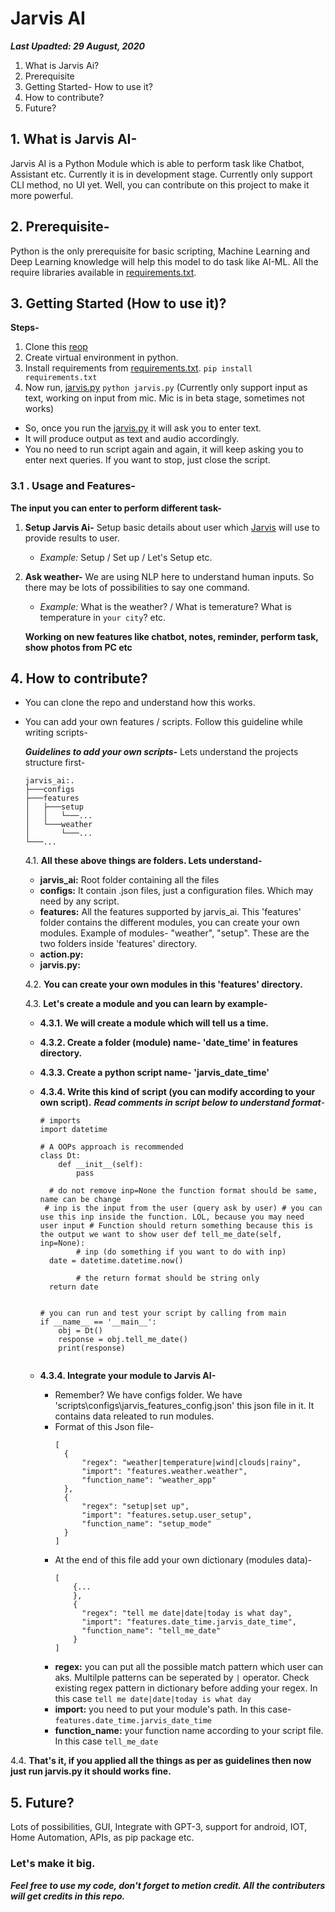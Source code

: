 # Jarvis AI

***Last Upadted: 29 August, 2020***

 1. What is Jarvis Ai?
 2. Prerequisite
 3. Getting Started- How to use it?
 4. How to contribute?
 5. Future?
 
## 1. What is Jarvis AI-
Jarvis AI is a Python Module which is able to perform task like Chatbot, Assistant etc. Currently it is in development stage. Currently only support CLI method, no UI yet. Well, you can contribute on this project to make it more powerful.

## 2. Prerequisite-
Python is the only prerequisite for basic scripting, Machine Learning and Deep Learning knowledge will help this model to do task like AI-ML.
All the require libraries available in [requirements.txt](https://github.com/Dipeshpal/Jarvis_AI/blob/master/scripts/requirements.txt).

## 3. Getting Started (How to use it)?
**Steps-**

 1. Clone this [reop](https://github.com/Dipeshpal/Jarvis_AI)
 2. Create virtual environment in python.
 3. Install requirements from [requirements.txt](https://github.com/Dipeshpal/Jarvis_AI/blob/master/scripts/requirements.txt).
	 `pip install requirements.txt`
4. Now run, [jarvis.py](https://github.com/Dipeshpal/Jarvis_AI/blob/master/scripts/jarvis.py)
	`python jarvis.py`
	(Currently only support input as text, working on input from mic. Mic is in beta stage, sometimes not works)
-  So, once you run the [jarvis.py](https://github.com/Dipeshpal/Jarvis_AI/blob/master/scripts/jarvis.py) it will ask you to enter text.  
- It will produce output as text and audio accordingly.
- You no need to run script again and again, it will keep asking you to enter next queries. If you want to stop, just close the script.

### 3.1 . Usage and Features-
**The input you can enter to perform different task-**

1. **Setup Jarvis Ai-**
	Setup basic details about user which [Jarvis](https://github.com/Dipeshpal/Jarvis_AI) will use to provide results to user.
	- *Example:* Setup / Set up / Let's Setup etc.

2. **Ask weather-**
		We are using NLP here to understand human inputs. So there may be lots of possibilities to say one command.
	 - *Example:* What is the weather? / What is temerature? What is temperature in `your city`? etc.

	**Working on new features like chatbot, notes, reminder, perform task, show photos from PC etc**


## 4. How to contribute?

 - You can clone the repo and understand how this works.
 - You can add your own features / scripts. Follow this guideline while writing scripts-

	***Guidelines to add your own scripts-***
	Lets understand the projects structure first-

	```
	jarvis_ai:.
	├───configs
	├───features
	│   ├───setup
	│   │   └───...
	│   └───weather
	│       └───...
	└───...
	```
	4.1. **All these above things are folders. Lets understand-**
	
	
	 - **jarvis_ai:** 	Root folder containing all the files
	 - **configs:** It contain .json files, just a configuration files. Which may need by any script.
	 - **features:** All the features supported by jarvis_ai. This 'features' folder contains the different modules, you can create your own modules. Example of modules- "weather", "setup". These are the two folders inside 'features' directory.
	 - **action.py:** 
	 - **jarvis.py:**
	
	4.2. **You can create your own modules in this 'features' directory.**
	
	4.3. **Let's create a module and you can learn by example-**
	
	- **4.3.1. We will create a module which will tell us a time.**
	
	- **4.3.2. Create a folder (module) name- 'date_time' in features directory.**
	
	- **4.3.3. Create a python script name- 'jarvis_date_time'**
	
	- **4.3.4. Write this kind of script (you can modify according to your own script).** ***Read comments in script below to understand format***- 
		```
	    # imports  
	    import datetime
	      
	    # A OOPs approach is recommended  
	    class Dt:  
	        def __init__(self):  
	            pass  
	      
	      # do not remove inp=None the function format should be same, name can be change  
	     # inp is the input from the user (query ask by user) # you can use this inp inside the function. LOL, because you may need user input # Function should return something because this is the output we want to show user def tell_me_date(self, inp=None):    
	            # inp (do something if you want to do with inp)  
	      date = datetime.datetime.now()  
	              
	            # the return format should be string only  
	      return date  
	      
	      
	    # you can run and test your script by calling from main  
	    if __name__ == '__main__':  
	        obj = Dt()  
	        response = obj.tell_me_date()  
	        print(response)
	        
		```
	- **4.3.4. Integrate your module to Jarvis AI-**
		- Remember? We have configs folder.
		   We have 'scripts\configs\jarvis_features_config.json' this json file in it. It contains data releated to run modules.
		 - Format of this Json file-
			```
			[  
			  {  
				  "regex": "weather|temperature|wind|clouds|rainy",  
				  "import": "features.weather.weather",  
				  "function_name": "weather_app"  
			  },  
			  {  
				  "regex": "setup|set up",  
				  "import": "features.setup.user_setup",  
				  "function_name": "setup_mode"  
			  }  
			]

		- At the end of this file add your own dictionary (modules data)-
			```
			[
				{...
				},
				{
				  "regex": "tell me date|date|today is what day",  
				  "import": "features.date_time.jarvis_date_time",  
				  "function_name": "tell_me_date"  
				}
			]	
		
		- **regex:** you can put all the possible match pattern which user can aks. Multilple patterns can be seperated by `|` operator. Check existing regex pattern in dictionary before adding your regex. In this case `tell me date|date|today is what day`
		- **import:** you need to put your module's path. In this case- `features.date_time.jarvis_date_time`
		- **function_name:** your function name according to your script file. In this case `tell_me_date`
		
4.4. **That's it, if you applied all the things as per as guidelines then now just run jarvis.py it should works fine.**

## 5. Future?

Lots of possibilities, GUI, Integrate with GPT-3, support for android, IOT, Home Automation, APIs, as pip package etc.

### **Let's make it big.**

***Feel free to use my code, don't forget to metion credit.
All the contributers will get credits in this repo.***
